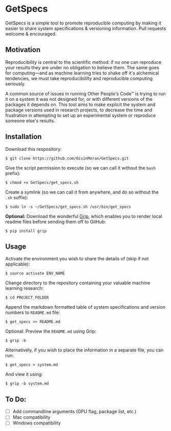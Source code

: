 # GetSpecs
GetSpecs is a simple tool to promote reproducible computing by making it easier to share system specifications & versioning information. Pull requests welcome & encouraged.

## Motivation
Reproducibility is central to the scientific method: if no one can reproduce your results they are under no obligation to believe them. The same goes for computing&mdash;and as machine learning tries to shake off it's alchemical tendencies, we must take reproducibililty and reproducible computing seriously.

A common source of issues in running Other People's Code™ is trying to run it on a system it was not designed for, or with different versions of the packages it depends on.
This tool aims to make explicit the system and package versions used in research projects, to decrease the time and frustration in attempting to set up an experimental system or reproduce someone else's results.

## Installation
Download this respository:
```
$ git clone https://github.com/OisinMoran/GetSpecs.git
```

Give the script permission to execute (so we can call it without the `bash` prefix):
```
$ chmod +x GetSpecs/get_specs.sh
```

Create a symlink (so we can call it from anywhere, and do so without the `.sh` suffix):
```
$ sudo ln -s ~/GetSpecs/get_specs.sh /usr/bin/get_specs
```

**Optional:**
Download the wonderful [Grip](https://github.com/joeyespo/grip "Grip GitHub Respository"), which enables you to render local readme files before sending them off to GitHub:
```
$ pip install grip
```


## Usage
Activate the environment you wish to share the details of (skip if not applicable):
```
$ source activate ENV_NAME
```

Change directory to the repository containing your valuable machine learning research:
```
$ cd PROJECT_FOLDER
```

Append the markdown formatted table of system specifications and version numbers to `README.md` file:
```
$ get_specs >> README.md
```

Optional: Preview the `README.md` using Grip:
```
$ grip -b
```

Alternatively, if you wish to place the information in a separate file, you can run:
```
$ get_specs > system.md
```

And view it using:
```
$ grip -b system.md
```

## To Do:
- [ ] Add commandline arguments (GPU flag, package list, etc.)
- [ ] Mac compatibility
- [ ] Windows compatibility

